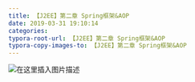 ```yaml
---
title: 【J2EE】第二章 Spring框架&AOP
date: 2019-03-31 19:10:14
categories:
typora-root-url: 【J2EE】第二章 Spring框架&AOP
typora-copy-images-to: 【J2EE】第二章 Spring框架&AOP
---
```


![在这里插入图片描述](https://img-blog.csdnimg.cn/20190331190959828.png?x-oss-process=image/watermark,type_ZmFuZ3poZW5naGVpdGk,shadow_10,text_aHR0cHM6Ly9ibG9nLmNzZG4ubmV0L2t4YmsxMDA=,size_16,color_FFFFFF,t_70)
